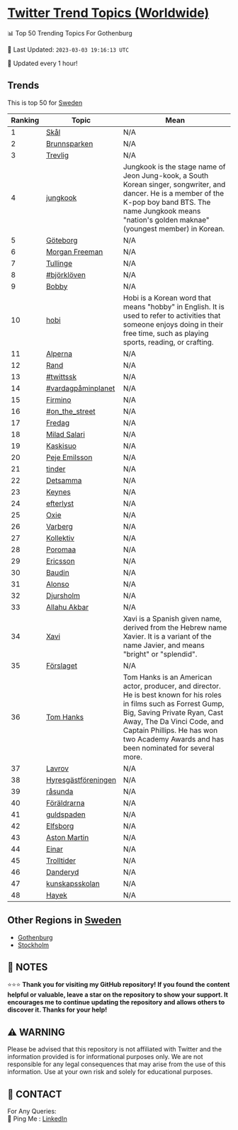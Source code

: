 [Twitter Trend Topics (Worldwide)](https://github.com/ErcinDedeoglu/Twitter-Trend-Topics)
==========


📊 Top 50 Trending Topics For Gothenburg

📆 Last Updated: `2023-03-03 19:16:13 UTC`

🔧 Updated every 1 hour!


## Trends

This is top 50 for [Sweden](</Sweden>)

| Ranking | Topic | Mean |
| ------- | ------------ | ------------ |
| 1 | [Skål](http://twitter.com/search?q=Sk%c3%a5l) | N/A |
| 2 | [Brunnsparken](http://twitter.com/search?q=Brunnsparken) | N/A |
| 3 | [Trevlig](http://twitter.com/search?q=Trevlig) | N/A |
| 4 | [jungkook](http://twitter.com/search?q=jungkook) | Jungkook is the stage name of Jeon Jung-kook, a South Korean singer, songwriter, and dancer. He is a member of the K-pop boy band BTS. The name Jungkook means "nation's golden maknae" (youngest member) in Korean. |
| 5 | [Göteborg](http://twitter.com/search?q=G%c3%b6teborg) | N/A |
| 6 | [Morgan Freeman](http://twitter.com/search?q=Morgan+Freeman) | N/A |
| 7 | [Tullinge](http://twitter.com/search?q=Tullinge) | N/A |
| 8 | [#björklöven](http://twitter.com/search?q=%23bj%c3%b6rkl%c3%b6ven) | N/A |
| 9 | [Bobby](http://twitter.com/search?q=Bobby) | N/A |
| 10 | [hobi](http://twitter.com/search?q=hobi) | Hobi is a Korean word that means "hobby" in English. It is used to refer to activities that someone enjoys doing in their free time, such as playing sports, reading, or crafting. |
| 11 | [Alperna](http://twitter.com/search?q=Alperna) | N/A |
| 12 | [Rand](http://twitter.com/search?q=Rand) | N/A |
| 13 | [#twittssk](http://twitter.com/search?q=%23twittssk) | N/A |
| 14 | [#vardagpåminplanet](http://twitter.com/search?q=%23vardagp%c3%a5minplanet) | N/A |
| 15 | [Firmino](http://twitter.com/search?q=Firmino) | N/A |
| 16 | [#on_the_street](http://twitter.com/search?q=%23on_the_street) | N/A |
| 17 | [Fredag](http://twitter.com/search?q=Fredag) | N/A |
| 18 | [Milad Salari](http://twitter.com/search?q=Milad+Salari) | N/A |
| 19 | [Kaskisuo](http://twitter.com/search?q=Kaskisuo) | N/A |
| 20 | [Peje Emilsson](http://twitter.com/search?q=Peje+Emilsson) | N/A |
| 21 | [tinder](http://twitter.com/search?q=tinder) | N/A |
| 22 | [Detsamma](http://twitter.com/search?q=Detsamma) | N/A |
| 23 | [Keynes](http://twitter.com/search?q=Keynes) | N/A |
| 24 | [efterlyst](http://twitter.com/search?q=efterlyst) | N/A |
| 25 | [Oxie](http://twitter.com/search?q=Oxie) | N/A |
| 26 | [Varberg](http://twitter.com/search?q=Varberg) | N/A |
| 27 | [Kollektiv](http://twitter.com/search?q=Kollektiv) | N/A |
| 28 | [Poromaa](http://twitter.com/search?q=Poromaa) | N/A |
| 29 | [Ericsson](http://twitter.com/search?q=Ericsson) | N/A |
| 30 | [Baudin](http://twitter.com/search?q=Baudin) | N/A |
| 31 | [Alonso](http://twitter.com/search?q=Alonso) | N/A |
| 32 | [Djursholm](http://twitter.com/search?q=Djursholm) | N/A |
| 33 | [Allahu Akbar](http://twitter.com/search?q=Allahu+Akbar) | N/A |
| 34 | [Xavi](http://twitter.com/search?q=Xavi) | Xavi is a Spanish given name, derived from the Hebrew name Xavier. It is a variant of the name Javier, and means "bright" or "splendid". |
| 35 | [Förslaget](http://twitter.com/search?q=F%c3%b6rslaget) | N/A |
| 36 | [Tom Hanks](http://twitter.com/search?q=Tom+Hanks) | Tom Hanks is an American actor, producer, and director. He is best known for his roles in films such as Forrest Gump, Big, Saving Private Ryan, Cast Away, The Da Vinci Code, and Captain Phillips. He has won two Academy Awards and has been nominated for several more. |
| 37 | [Lavrov](http://twitter.com/search?q=Lavrov) | N/A |
| 38 | [Hyresgästföreningen](http://twitter.com/search?q=Hyresg%c3%a4stf%c3%b6reningen) | N/A |
| 39 | [råsunda](http://twitter.com/search?q=r%c3%a5sunda) | N/A |
| 40 | [Föräldrarna](http://twitter.com/search?q=F%c3%b6r%c3%a4ldrarna) | N/A |
| 41 | [guldspaden](http://twitter.com/search?q=guldspaden) | N/A |
| 42 | [Elfsborg](http://twitter.com/search?q=Elfsborg) | N/A |
| 43 | [Aston Martin](http://twitter.com/search?q=Aston+Martin) | N/A |
| 44 | [Einar](http://twitter.com/search?q=Einar) | N/A |
| 45 | [Trolltider](http://twitter.com/search?q=Trolltider) | N/A |
| 46 | [Danderyd](http://twitter.com/search?q=Danderyd) | N/A |
| 47 | [kunskapsskolan](http://twitter.com/search?q=kunskapsskolan) | N/A |
| 48 | [Hayek](http://twitter.com/search?q=Hayek) | N/A |



## Other Regions in [Sweden](</Sweden>)

* [Gothenburg](</Sweden/Gothenburg.md>)
* [Stockholm](</Sweden/Stockholm.md>)



## 📝 NOTES

⭐⭐⭐ **Thank you for visiting my GitHub repository! If you found the content helpful or valuable, leave a star on the repository to show your support. It encourages me to continue updating the repository and allows others to discover it. Thanks for your help!**


## ⚠️ WARNING

Please be advised that this repository is not affiliated with Twitter and the information provided is for informational purposes only. We are not responsible for any legal consequences that may arise from the use of this information. Use at your own risk and solely for educational purposes.


## 📨 CONTACT

 For Any Queries:  
            🏓 Ping Me : [LinkedIn](https://www.linkedin.com/in/ercindedeoglu/)
